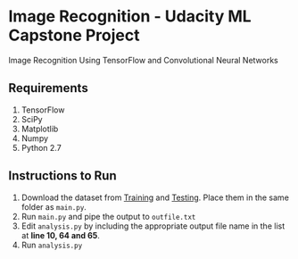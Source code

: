Image Recognition - Udacity ML Capstone Project
=================

Image Recognition Using TensorFlow and Convolutional Neural Networks

## Requirements
1. TensorFlow
2. SciPy
3. Matplotlib
4. Numpy
5. Python 2.7

## Instructions to Run

1. Download the dataset from [Training](ufldl.stanford.edu/housenumbers/train_32x32.mat) and [Testing](ufldl.stanford.edu/housenumbers/test_32x32.mat). Place them in the same folder as ```main.py```.
2. Run ```main.py``` and pipe the output to ```outfile.txt```
3. Edit ```analysis.py``` by including the appropriate output file name in the list at **line 10, 64 and 65**.
4. Run ```analysis.py```
